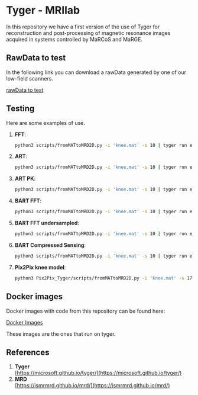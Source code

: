 # Tyger - MRIlab

In this repository we have a first version of the use of Tyger for reconstruction and post-processing of magnetic resonance images acquired in systems controlled by MaRCoS and MaRGE. 

## RawData to test

In the following link you can download a rawData generated by one of our low-field scanners. 

[rawData to test](https://upvedues-my.sharepoint.com/:f:/g/personal/tguanav_upv_edu_es/Em7Qqj6MAeBMhg2JriWJAc4BibaaqHXUXoEn9AbLJ3-w1w?e=fzlUjw)

## Testing
Here are some examples of use.

1. **FFT**:
    ```bash
    python3 scripts/fromMATtoMRD2D.py -i 'knee.mat' -s 10 | tyger run exec -f scripts/stream_recon.yml | python3 scripts/fromMRDtoMAT2D.py -o 'knee.mat'
    ```
2. **ART**: 
    ```bash
    python3 scripts/fromMATtoMRD2D.py -i 'knee.mat' -s 10 | tyger run exec -f scripts/stream_recon_art.yml | python3 scripts/fromMRDtoMAT2D.py -o 'knee.mat'
    ```
3. **ART PK**: 
    ```bash
    python3 scripts/fromMATtoMRD2D.py -i 'knee.mat' -s 10 | tyger run exec -f scripts/stream_recon_artPK.yml | python3 scripts/fromMRDtoMAT2D.py -o 'knee.mat'
    ```
4. **BART FFT**: 
    ```bash
    python3 scripts/fromMATtoMRD2D.py -i 'knee.mat' -s 10 | tyger run exec -f scripts/stream_recon_bart_fft.yml | python3 scripts/fromMRDtoMAT2D.py -o 'knee.mat'
    ```
5. **BART FFT undersampled**: 
    ```bash
    python3 scripts/fromMATtoMRD2D.py -i 'knee.mat' -s 10 | tyger run exec -f scripts/stream_recon_bart_fftus.yml | python3 scripts/fromMRDtoMAT2D.py -o 'knee.mat'
    ```
6. **BART Compressed Sensing**: 
    ```bash
    python3 scripts/fromMATtoMRD2D.py -i 'knee.mat' -s 10 | tyger run exec -f scripts/stream_recon_bart_cs.yml | python3 scripts/fromMRDtoMAT2D.py -o 'knee.mat'
    ```
7. **Pix2Pix knee model**: 
    ```bash
    python3 Pix2Pix_Tyger/scripts/fromMATtoMRD2D.py -i 'knee.mat' -s 17 | tyger run exec -f Pix2Pix_Tyger/scripts/stream_recon_pix2pix.yml | python3 Pix2Pix_Tyger/scripts/fromMRDtoMAT2D.py -o 'knee.mat'
    ```



## Docker images 

Docker images with code from this repository can be found here: 

[Docker Images](https://github.com/TeresaGuallartNaval?tab=packages)

These images are the ones that run on tyger. 


## References 
1. **Tyger**  
   [https://microsoft.github.io/tyger/](https://microsoft.github.io/tyger/)
2. **MRD**  
   [https://ismrmrd.github.io/mrd/](https://ismrmrd.github.io/mrd/)

